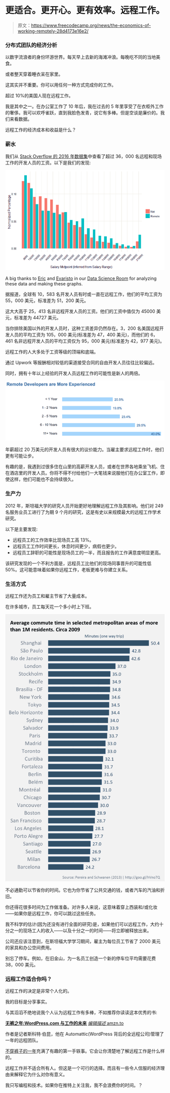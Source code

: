 # 更适合。更开心。更有效率。远程工作。

> 原文：<https://www.freecodecamp.org/news/the-economics-of-working-remotely-28d4173e16e2/>

### 分布式团队的经济分析

以数字流浪者的身份环游世界。每天早上去新的海滩冲浪。每晚吃不同的当地美食。

或者整天穿着睡衣呆在家里。

这其实并不重要。你可以用任何一种方式完成你的工作。

超过 10%的美国人现在远程工作。

我是其中之一。在办公室工作了 10 年后，我在过去的 5 年里享受了在衣柜外工作的奢侈。我可以欢呼雀跃，直到我脸色发青，说它有多棒。但是空谈是廉价的。我们来看数据。

远程工作的经济成本和收益是什么？

### 薪水

我们从 [Stack Overflow 的 2016 年数据集](https://medium.freecodecamp.com/2-out-of-3-developers-are-self-taught-and-other-insights-from-stack-overflow-s-2016-survey-of-50-8cf0ee5d4c21#.f39zmdujb)中查看了超过 36，000 名远程和现场工作的开发人员的工资。以下是我们的发现:

![LUgdcMQREDft0tUka9viZqaVb0LnXf160TI4](img/5f1d31966a77ea9cb33648a1a3d67d74.png)

A big thanks to [Eric](https://github.com/erictleung) and [Evaristo](https://github.com/evaristoc) in our [Data Science Room](https://gitter.im/FreeCodeCamp/DataScience) for analyzing these data and making these graphs.

据报道，全球有 10，583 名开发人员有时或一直在远程工作，他们的平均工资为 55，000 美元，标准差为 51，200 美元。

这大大高于 25，413 名非远程开发人员的工资。他们的工资中值仅为 45000 美元，标准差为 44727 美元。

当你排除美国以外的开发人员时，这种工资差异仍然存在。3，200 名美国远程开发人员的平均工资为 105，000 美元(标准差为 47，400 美元)，而他们的 6，461 名非远程开发人员的平均工资仅为 95，000 美元(标准差为 42，977 美元)。

远程工作的人大多处于工资等级的顶端和底端。

通过 Upwork 等报酬相对较低的渠道接受合同的自由开发人员往往比较偏远。

同时，拥有十年以上经验的开发人员远程工作的可能性是新人的两倍。

![jVNSC8CmbIPphoz7WRH5k8yPEAMzOGxEurUP](img/8208dde3c3c67454fd2f2983939eef49.png)

年薪超过 20 万美元的开发人员有很大的议价能力。当雇主要求远程工作时，他们更有可能让步。

有趣的是，我遇到过很多住在山里的高薪开发人员，或者在世界各地乘坐飞机、住在酒店里的开发人员。你将不得不付给他们一大笔钱来说服他们在办公室工作，即使这样，他们可能也不会持续很久。

### 生产力

2012 年，斯坦福大学的研究人员开始更好地理解远程工作及其影响。他们对 249 名服务业员工进行了为期 9 个月的研究，这是有史以来规模最大的远程工作学术研究。

以下是主要发现:

*   远程员工的工作效率比现场员工高 13%。
*   远程员工工作时间更长，休息时间更少，病假也更少。
*   远程员工辞职的可能性是现场员工的一半，而且报告的工作满意度明显更高。

该研究发现的一个不利方面是，远程员工比他们的现场同事晋升的可能性低 50%。这可能意味着如果你远程工作，老板更难与你建立关系。

### 生活方式

远程工作还为员工和雇主节省了大量成本。

在许多城市，员工每天花一个多小时上下班。

![sV0EmtrutZaldFU285VLQBzxUqCAvhAQmWRV](img/09e5ffcb3b1d232cb42bde28c4a53489.png)

不必通勤可以节省你的时间。它也为你节省了公共交通的钱，或者汽车的汽油和折旧。

你还得花很多时间为工作做准备。对许多人来说，这意味着穿上西装和/或化妆——如果你是远程工作，你可以跳过这些任务。

我不科学的估计(因为还没有进行全面的研究)是，如果他们可以远程工作，大约十分之一的现场工人的收入——以及十分之一的时间——将立即被释放出来。

公司还应该注意到，在斯坦福大学学习期间，雇主为每位员工节省了 2000 美元的家具和办公空间费用。

别忘了停车。例如，在旧金山，为一名员工创造一个新的停车位平均需要花费 38，000 美元。

### 远程工作适合你吗？

远程工作的决定是非常个人化的。

我的目标是分享事实。

与其滔滔不绝地说我个人认为远程工作有多棒，不如推荐你读读这本优秀的书:

[**无裤之年:WordPress.com 与工作的未来**](http://amzn.to/2bFzj06)
[*编辑描述* amzn.to](http://amzn.to/2bFzj06)

作者是记者斯科特·伯昆，他在 Automattic(WordPress 背后的全远程公司)管理了一年的远程团队。

[不穿裤子的一年](http://amzn.to/2bFzj06)充满了有趣的第一手轶事。它会让你清楚地了解远程工作是什么样的。

远程工作并不适合所有人。但这是一个可行的选择。而且有一些令人信服的经济理由来解释它为什么对你有意义。

我只写编程和技术。如果你在推特上关注我，我不会浪费你的时间。？